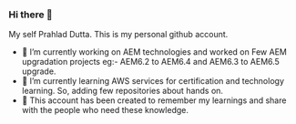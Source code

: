 ### Hi there 👋
My self Prahlad Dutta. This is my personal github account.

- 🔭 I’m currently working on AEM technologies and worked on Few AEM upgradation projects eg:- AEM6.2 to AEM6.4 and AEM6.3 to AEM6.5 upgrade.
- 🌱 I’m currently learning AWS services for certification and technology learning. So, adding few repositories about hands on.
- 💬 This account has been created to remember my learnings and share with the people who need these knowledge.
<!--
**techiearchive/techiearchive** is a ✨ _special_ ✨ repository because its `README.md` (this file) appears on your GitHub profile.

Here are some ideas to get you started:

- 🔭 I’m currently working on AEM technologies and worked on Few AEM upgradation AEM6.2 to AEM6.4 and AEM6.3 to AEM6.5 projects.
- 🌱 I’m currently learning AEM and it's integration. 
- 💬 This account has been created to remember my learning and share with the people who need these knowledge.
- 📫 How to reach me: ...
- 😄 Pronouns: ...
- ⚡ Fun fact: ...
-->
